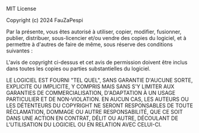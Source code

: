 MIT License

Copyright (c) 2024 FauZaPespi

Par la présente, vous êtes autorisé à utiliser, copier, modifier, fusionner, publier, distribuer, sous-licencier et/ou vendre des copies du logiciel, et à permettre à d'autres de faire de même, sous réserve des conditions suivantes :

L'avis de copyright ci-dessus et cet avis de permission doivent être inclus dans toutes les copies ou parties substantielles du logiciel.

LE LOGICIEL EST FOURNI "TEL QUEL", SANS GARANTIE D'AUCUNE SORTE, EXPLICITE OU IMPLICITE, Y COMPRIS MAIS SANS S'Y LIMITER AUX GARANTIES DE COMMERCIALISATION, D'ADAPTATION À UN USAGE PARTICULIER ET DE NON-VIOLATION. EN AUCUN CAS, LES AUTEURS OU LES DÉTENTEURS DU COPYRIGHT NE SERONT RESPONSABLES DE TOUTE RÉCLAMATION, DOMMAGE OU AUTRE RESPONSABILITÉ, QUE CE SOIT DANS UNE ACTION EN CONTRAT, DÉLIT OU AUTRE, DÉCOULANT DE L'UTILISATION DU LOGICIEL OU EN RELATION AVEC CELUI-CI.
